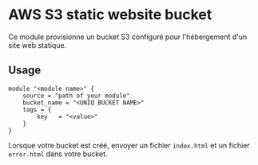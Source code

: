 # AWS S3 static website bucket

Ce module provisionne un bucket S3 configuré pour l'hébergement d'un site web statique.

## Usage

```hcl
module "<module name>" {
    source = "path of your module"
    bucket_name = "<UNIQ BUCKET NAME>"
    tags = {
        key   = "<value>"
    }
}
```
Lorsque votre bucket est créé, envoyer un fichier `index.html` et un fichier `error.html` dans votre bucket.

